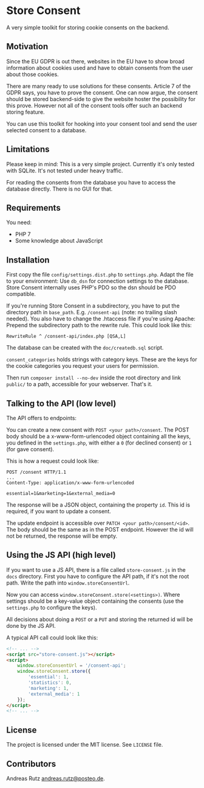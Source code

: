 # Store Consent
A very simple toolkit for storing cookie consents on the backend.

## Motivation
Since the EU GDPR is out there, websites in the EU have to show broad information about cookies
used and have to obtain consents from the user about those cookies.

There are many ready to use solutions for these consents. 
Article 7 of the GDPR says, you have to prove the consent. One can now argue, the consent should be stored
backend-side to give the website hoster the possibility for this prove. However not all of the consent tools
offer such an backend storing feature.

You can use this toolkit for hooking into your consent tool and send the user selected consent to a database.

## Limitations
Please keep in mind: This is a very simple project. Currently it's only tested with SQLite. It's not tested under
heavy traffic.

For reading the consents from the database you have to access the database directly. There is no GUI for that.

## Requirements
You need:
* PHP 7
* Some knowledge about JavaScript

## Installation
First copy the file ``config/settings.dist.php`` to ``settings.php``. Adapt the file to your environment:
Use ``db_dsn`` for connection settings to the database. Store Consent internally uses PHP's PDO so the dsn should
be PDO compatible.

If you're running Store Consent in a subdirectory, you have to put the directory path in ``base_path``.
E.g. ``/consent-api`` (note: no trailing slash needed). You also have to change the .htaccess file if you're using Apache:
Prepend the subdirectory path to the rewrite rule. This could look like this:

````
RewriteRule ^ /consent-api/index.php [QSA,L]
```` 

The database can be created with the ``doc/createdb.sql`` script.

``consent_categories`` holds strings with category keys. These are the keys for the cookie categories you request
your users for permission. 

Then run ``composer install --no-dev`` inside the root directory and link ``public/`` to a path, accessible for
your webserver. That's it.

## Talking to the API (low level)
The API offers to endpoints:

You can create a new consent with ``POST <your path>/consent``. The POST body should be a x-www-form-urlencoded
object containing all the keys, you defined in the ``settings.php``, with either a ``0`` (for declined consent)
or ``1`` (for gave consent).

This is how a request could look like:
````
POST /consent HTTP/1.1
...
Content-Type: application/x-www-form-urlencoded

essential=1&marketing=1&external_media=0
````
The response will be a JSON object, containing the property ``id``. This id is required, if you want to update
a consent.

The update endpoint is accessible over ``PATCH <your path>/consent/<id>``. The body should be the same as in the
POST endpoint. However the id will not be returned, the response will be empty.

## Using the JS API (high level)
If you want to use a JS API, there is a file called ``store-consent.js`` in the ``docs`` directory.
First you have to configure the API path, if it's not the root path. Write the path into ``window.storeConsentUrl``.

Now you can access ``window.storeConsent.store(<settings>)``. Where settings should be a key-value object containing
the consents (use the ``settings.php`` to configure the keys).

All decisions about doing a ``POST`` or a ``PUT`` and storing the returned id will be done by the JS API.

A typical API call could look like this:
````html
<!-- ... -->
<script src="store-consent.js"></script>
<script>
    window.storeConsentUrl = '/consent-api';
    window.storeConsent.store({
        'essential': 1,
        'statistics': 0,
        'marketing': 1,
        'external_media': 1
    });
</script>
<!-- ... -->
````

## License
The project is licensed under the MIT license. See ``LICENSE`` file.

## Contributors
Andreas Rutz <andreas.rutz@posteo.de>.